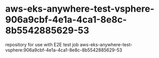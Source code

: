 # aws-eks-anywhere-test-vsphere-906a9cbf-4e1a-4ca1-8e8c-8b5542885629-53
repository for use with E2E test job aws-eks-anywhere-test-vsphere:906a9cbf-4e1a-4ca1-8e8c-8b5542885629-53
